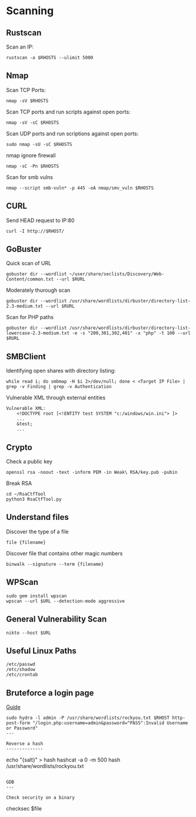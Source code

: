 Scanning
========

Rustscan
--------

Scan an IP:
```
rustscan -a $RHOSTS --ulimit 5000
```

Nmap
----

Scan TCP Ports:
```
nmap -sV $RHOSTS
```
	
Scan TCP ports and run scripts against open ports:
```
nmap -sV -sC $RHOSTS
```
	
Scan UDP ports and run scriptions against open ports:
```
sudo nmap -sU -sC $RHOSTS
```

nmap ignore firewall
```
nmap -sC -Pn $RHOSTS
```

Scan for smb vulns
```
nmap --script smb-vuln* -p 445 -oA nmap/smv_vuln $RHOSTS
```

CURL
----

Send HEAD request to IP:80
```
curl -I http://$RHOST/
```

GoBuster
--------

Quick scan of URL
```
gobuster dir --wordlist ~/user/share/seclists/Discovery/Web-Content/common.txt --url $RURL
```

Moderately thurough scan
```
gobuster dir --wordlist /usr/share/wordlists/dirbuster/directory-list-2.3-medium.txt --url $RURL
```

Scan for PHP paths
```
gobuster dir --wordlist /usr/share/wordlists/dirbuster/directory-list-lowercase-2.3-medium.txt -e -s "200,301,302,401" -x "php" -t 100 --url $RURL
```

SMBClient
---------

Identifying open shares with directory listing:
```
while read i; do smbmap -H $i 2>/dev/null; done < <Target IP File> | grep -v Finding | grep -v Authentication
```

Vulnerable XML through external entities
```
Vulnerable XML:
	<!DOCTYPE root [<!ENTITY test SYSTEM "c:/windows/win.ini"> ]>
	...
	&test;
	...
```

Crypto
------

Check a public key
```
openssl rsa -noout -text -inform PEM -in Weak\ RSA/key.pub -pubin
```

Break RSA
```
cd ~/RsaCtfTool
python3 RsaCtfTool.py
```

Understand files
----------------

Discover the type of a file
```
file {filename}
```

Discover file that contains other magic numbers
```
binwalk --signature --term {filename}
```

WPScan
------

```
sudo gem install wpscan
wpscan --url $URL --detection-mode aggressive
```

General Vulnerability Scan
--------------------------
```
nikto --host $URL
```

Useful Linux Paths
------------------

```
/etc/passwd
/etc/shadow
/etc/crontab
```

Bruteforce a login page
-----------------------

[Guide](https://infinitelogins.com/2020/02/22/how-to-brute-force-websites-using-hydra/)

```
sudo hydra -l admin -P /usr/share/wordlists/rockyou.txt $RHOST http-post-form "/login.php:username=admin&password=^PASS^:Invalid Username or Password"
---

Reverse a hash
--------------

```
echo "{salt}" > hash
hashcat -a 0 -m 500 hash /usr/share/wordlists/rockyou.txt
```

GDB
---

Check security on a binary
```
checksec $file
```